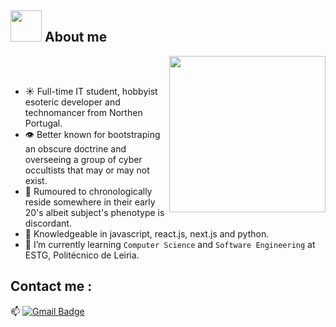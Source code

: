 ## <img src = "https://imgur.com/qS6rOSQ" width = 50px>  About me

<img align="right" src="https://user-images.githubusercontent.com/63050133/156676671-d5b2e362-97d4-4404-9447-dd71ddfea82f.gif" width = 250px/>

<br><br>

- ☀️ Full-time IT student, hobbyist esoteric developer and technomancer from Northen Portugal. 
- 👁️ Better known for bootstraping an obscure doctrine and overseeing a group of cyber occultists that may or may not exist.
- 🦋 Rumoured to chronologically reside somewhere in their early 20's albeit subject's phenotype is discordant.
- 🌙 Knowledgeable in javascript, react.js, next.js and python.
- 🖤 I’m currently learning `Computer Science` and `Software Engineering` at ESTG, Politécnico de Leiria.


## Contact me : 
📫 [![Gmail Badge](https://img.shields.io/badge/-icariuscollectiveofficial@gmail.com-blue?style=flat-roundedrectangle&logo=Gmail&logoColor=white&link=mailto:vicariuscollectiveofficial@gmail.com)](vicariuscollectiveofficial@gmail.com)
